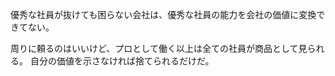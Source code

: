 優秀な社員が抜けても困らない会社は、優秀な社員の能力を会社の価値に変換できてない。

周りに頼るのはいいけど、プロとして働く以上は全ての社員が商品として見られる。
自分の価値を示さなければ捨てられるだけだ。
